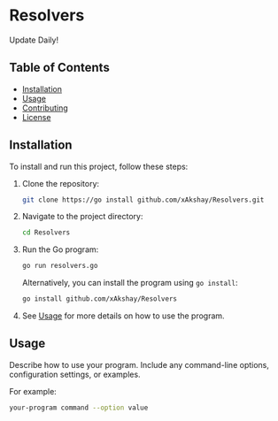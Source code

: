 # Resolvers

Update Daily!

## Table of Contents

- [Installation](#installation)
- [Usage](#usage)
- [Contributing](#contributing)
- [License](#license)

## Installation

To install and run this project, follow these steps:

1. Clone the repository:

    ```bash
    git clone https://go install github.com/xAkshay/Resolvers.git
    ```

2. Navigate to the project directory:

    ```bash
    cd Resolvers
    ```

3. Run the Go program:

    ```bash
    go run resolvers.go
    ```

    Alternatively, you can install the program using `go install`:

    ```bash
    go install github.com/xAkshay/Resolvers
    ```

4. See [Usage](#usage) for more details on how to use the program.

## Usage

Describe how to use your program. Include any command-line options, configuration settings, or examples.

For example:

```bash
your-program command --option value
